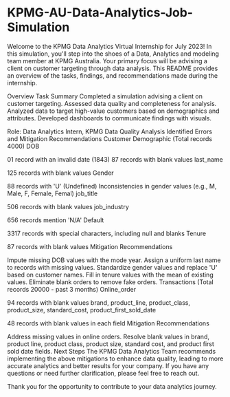 # KPMG-AU-Data-Analytics-Job-Simulation
Welcome to the KPMG Data Analytics Virtual Internship for July 2023! In this simulation, you'll step into the shoes of a Data, Analytics and modeling team member at KPMG Australia. Your primary focus will be advising a client on customer targeting through data analysis. This README provides an overview of the tasks, findings, and recommendations made during the internship.

Overview
Task Summary
Completed a simulation advising a client on customer targeting.
Assessed data quality and completeness for analysis.
Analyzed data to target high-value customers based on demographics and attributes.
Developed dashboards to communicate findings with visuals.

Role: Data Analytics Intern, KPMG
Data Quality Analysis
Identified Errors and Mitigation Recommendations
Customer Demographic (Total records 4000)
DOB

01 record with an invalid date (1843)
87 records with blank values
last_name

125 records with blank values
Gender

88 records with 'U' (Undefined)
Inconsistencies in gender values (e.g., M, Male, F, Female, Femal)
job_title

506 records with blank values
job_industry

656 records mention 'N/A'
Default

3317 records with special characters, including null and blanks
Tenure

87 records with blank values
Mitigation Recommendations

Impute missing DOB values with the mode year.
Assign a uniform last name to records with missing values.
Standardize gender values and replace 'U' based on customer names.
Fill in tenure values with the mean of existing values.
Eliminate blank orders to remove fake orders.
Transactions (Total records 20000 - past 3 months)
Online_order

94 records with blank values
brand, product_line, product_class, product_size, standard_cost, product_first_sold_date

48 records with blank values in each field
Mitigation Recommendations

Address missing values in online orders.
Resolve blank values in brand, product line, product class, product size, standard cost, and product first sold date fields.
Next Steps
The KPMG Data Analytics Team recommends implementing the above mitigations to enhance data quality, leading to more accurate analytics and better results for your company. If you have any questions or need further clarification, please feel free to reach out.

Thank you for the opportunity to contribute to your data analytics journey.
